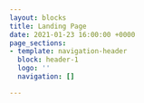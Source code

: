 ```yaml
---
layout: blocks
title: Landing Page
date: 2021-01-23 16:00:00 +0000
page_sections:
- template: navigation-header
  block: header-1
  logo: ''
  navigation: []

---
```

